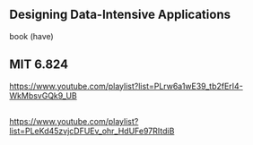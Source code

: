 
## Designing Data-Intensive Applications
book (have)

## MIT 6.824
https://www.youtube.com/playlist?list=PLrw6a1wE39_tb2fErI4-WkMbsvGQk9_UB

## 
https://www.youtube.com/playlist?list=PLeKd45zvjcDFUEv_ohr_HdUFe97RItdiB